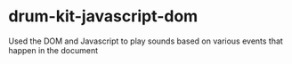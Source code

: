 # drum-kit-javascript-dom
Used the DOM and Javascript to play sounds based on various events that happen in the document
